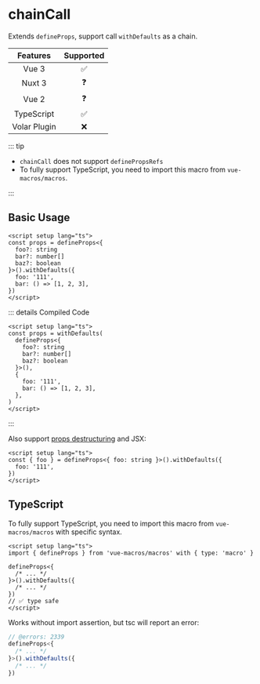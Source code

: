 # chainCall <PackageVersion name="@vue-macros/chain-call" />

<StabilityLevel level="experimental" />

Extends `defineProps`, support call `withDefaults` as a chain.

|   Features   |     Supported      |
| :----------: | :----------------: |
|    Vue 3     | :white_check_mark: |
|    Nuxt 3    |     :question:     |
|    Vue 2     |     :question:     |
|  TypeScript  | :white_check_mark: |
| Volar Plugin |        :x:         |

::: tip

- `chainCall` does not support `definePropsRefs`
- To fully support TypeScript, you need to import this macro from `vue-macros/macros`.

:::

## Basic Usage

```vue
<script setup lang="ts">
const props = defineProps<{
  foo?: string
  bar?: number[]
  baz?: boolean
}>().withDefaults({
  foo: '111',
  bar: () => [1, 2, 3],
})
</script>
```

::: details Compiled Code

```vue twoslash
<script setup lang="ts">
const props = withDefaults(
  defineProps<{
    foo?: string
    bar?: number[]
    baz?: boolean
  }>(),
  {
    foo: '111',
    bar: () => [1, 2, 3],
  },
)
</script>
```

:::

Also support [props destructuring](../features/reactivity-transform.md) and JSX:

```vue
<script setup lang="ts">
const { foo } = defineProps<{ foo: string }>().withDefaults({
  foo: '111',
})
</script>
```

## TypeScript

To fully support TypeScript, you need to import this macro from `vue-macros/macros` with specific syntax.

```vue twoslash
<script setup lang="ts">
import { defineProps } from 'vue-macros/macros' with { type: 'macro' }

defineProps<{
  /* ... */
}>().withDefaults({
  /* ... */
})
// ✅ type safe
</script>
```

Works without import assertion, but tsc will report an error:

```ts twoslash
// @errors: 2339
defineProps<{
  /* ... */
}>().withDefaults({
  /* ... */
})
```
